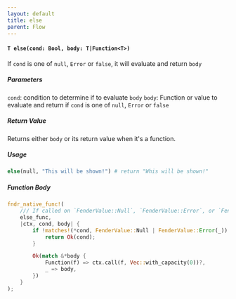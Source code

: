 ```yaml
---
layout: default
title: else
parent: Flow
---
```


#### `T else(cond: Bool, body: T|Function<T>)`
If `cond` is one of `null`, `Error` or `false`, it will evaluate and return `body`

##### Parameters
`cond`: condition to determine if to evaluate `body`
`body`: Function or value to evaluate and return if `cond` is one of `null`, `Error` or `false`

##### Return Value
Returns either `body` or its return value when it's a function.

##### Usage
```r
else(null, "This will be shown!") # return "Whis will be shown!"
```

##### Function Body
```rust
fndr_native_func!(
    /// If called on `FenderValue::Null`, `FenderValue::Error`, or `FenderValue::Bool(false)` will evaluate and return `body`
    else_func,
    |ctx, cond, body| {
        if !matches!(*cond, FenderValue::Null | FenderValue::Error(_)) {
            return Ok(cond);
        }

        Ok(match &*body {
            Function(f) => ctx.call(f, Vec::with_capacity(0))?,
            _ => body,
        })
    }
);
```




